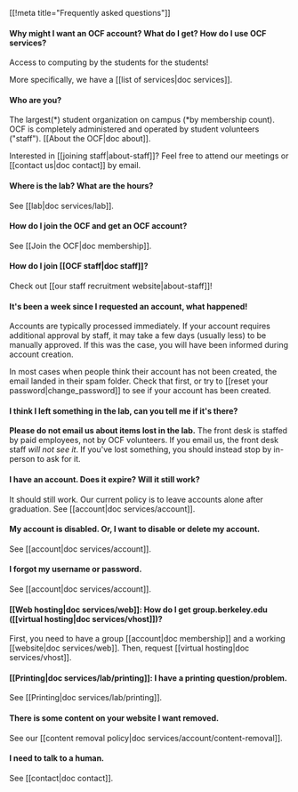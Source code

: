 [[!meta title="Frequently asked questions"]]


#### Why might I want an OCF account? What do I get? How do I use OCF services?

Access to computing by the students for the students!

More specifically, we have a [[list of services|doc services]].

#### Who are you?

The largest(\*) student organization on campus (\*by membership count). OCF is
completely administered and operated by student volunteers ("staff"). [[About
the OCF|doc about]].

Interested in [[joining staff|about-staff]]? Feel free to attend our meetings
or [[contact us|doc contact]] by email.

#### Where is the lab? What are the hours?

See [[lab|doc services/lab]].

#### How do I join the OCF and get an OCF account?

See [[Join the OCF|doc membership]].

#### How do I join [[OCF staff|doc staff]]?

Check out [[our staff recruitment website|about-staff]]!

#### It's been a week since I requested an account, what happened!

Accounts are typically processed immediately. If your account requires
additional approval by staff, it may take a few days (usually less) to be
manually approved. If this was the case, you will have been informed during
account creation.

In most cases when people think their account has not been created, the email
landed in their spam folder. Check that first, or try to [[reset your
password|change_password]] to see if your account has been created.

#### I think I left something in the lab, can you tell me if it's there?

**Please do not email us about items lost in the lab.** The front desk is
staffed by paid employees, not by OCF volunteers. If you email us, the front
desk staff *will not see it*. If you've lost something, you should instead stop
by in-person to ask for it.

#### I have an account. Does it expire? Will it still work?

It should still work. Our current policy is to leave accounts alone after
graduation. See [[account|doc services/account]].

#### My account is disabled. Or, I want to disable or delete my account.

See [[account|doc services/account]].

#### I forgot my username or password.

See [[account|doc services/account]].

#### [[Web hosting|doc services/web]]: How do I get group.berkeley.edu ([[virtual hosting|doc services/vhost]])?

First, you need to have a group [[account|doc membership]] and a working
[[website|doc services/web]]. Then, request [[virtual hosting|doc
services/vhost]].

#### [[Printing|doc services/lab/printing]]: I have a printing question/problem.

See [[Printing|doc services/lab/printing]].

#### There is some content on your website I want removed.

See our [[content removal policy|doc services/account/content-removal]].

#### I need to talk to a human.

See [[contact|doc contact]].
